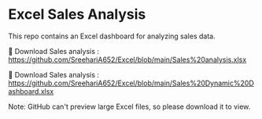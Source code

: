 # Excel Sales Analysis

This repo contains an Excel dashboard for analyzing sales data.

📁 Download Sales analysis : https://github.com/SreehariA652/Excel/blob/main/Sales%20analysis.xlsx


📁 Download Sales analysis : https://github.com/SreehariA652/Excel/blob/main/Sales%20Dynamic%20Dashboard.xlsx

Note: GitHub can't preview large Excel files, so please download it to view.
